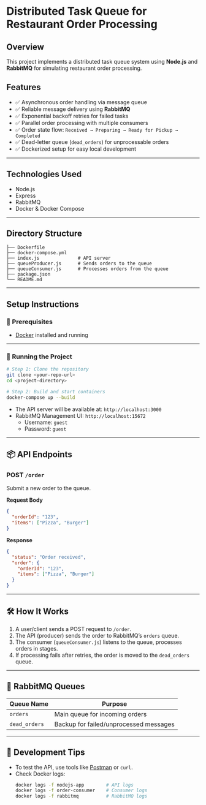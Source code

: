 
# Distributed Task Queue for Restaurant Order Processing

## Overview
This project implements a distributed task queue system using **Node.js** and **RabbitMQ** for simulating restaurant order processing.

## Features
- ✅ Asynchronous order handling via message queue
- ✅ Reliable message delivery using **RabbitMQ**
- ✅ Exponential backoff retries for failed tasks
- ✅ Parallel order processing with multiple consumers
- ✅ Order state flow: `Received → Preparing → Ready for Pickup → Completed`
- ✅ Dead-letter queue (`dead_orders`) for unprocessable orders
- ✅ Dockerized setup for easy local development

---

## Technologies Used
- Node.js
- Express
- RabbitMQ
- Docker & Docker Compose

---

## Directory Structure
```
├── Dockerfile
├── docker-compose.yml
├── index.js              # API server
├── queueProducer.js      # Sends orders to the queue
├── queueConsumer.js      # Processes orders from the queue
├── package.json
└── README.md
```

---

## Setup Instructions

### 🔧 Prerequisites
- [Docker](https://www.docker.com/products/docker-desktop) installed and running

---

### 🚀 Running the Project

```bash
# Step 1: Clone the repository
git clone <your-repo-url>
cd <project-directory>

# Step 2: Build and start containers
docker-compose up --build
```

- The API server will be available at: `http://localhost:3000`
- RabbitMQ Management UI: `http://localhost:15672`  
  - Username: `guest`
  - Password: `guest`

---

## 📦 API Endpoints

### POST `/order`
Submit a new order to the queue.

**Request Body**
```json
{
  "orderId": "123",
  "items": ["Pizza", "Burger"]
}
```

**Response**
```json
{
  "status": "Order received",
  "order": {
    "orderId": "123",
    "items": ["Pizza", "Burger"]
  }
}
```

---

## 🛠 How It Works

1. A user/client sends a POST request to `/order`.
2. The API (producer) sends the order to RabbitMQ’s `orders` queue.
3. The consumer (`queueConsumer.js`) listens to the queue, processes orders in stages.
4. If processing fails after retries, the order is moved to the `dead_orders` queue.

---

## 🐇 RabbitMQ Queues

| Queue Name      | Purpose                                |
|-----------------|-----------------------------------------|
| `orders`        | Main queue for incoming orders          |
| `dead_orders`   | Backup for failed/unprocessed messages  |

---

## 🧪 Development Tips

- To test the API, use tools like [Postman](https://www.postman.com/) or `curl`.
- Check Docker logs:
  ```bash
  docker logs -f nodejs-app        # API logs
  docker logs -f order-consumer    # Consumer logs
  docker logs -f rabbitmq          # RabbitMQ logs
  ```





